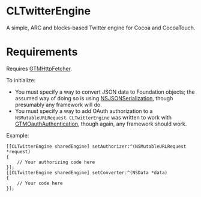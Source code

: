 CLTwitterEngine
===============

A simple, ARC and blocks-based Twitter engine for Cocoa and CocoaTouch.

Requirements
============
Requires [GTMHttpFetcher][fetcher].

To initialize: 

* You must specify a way to convert JSON data to Foundation objects; the assumed way of doing so is using [NSJSONSerialization][JSON], though presumably any framework will do.
* You must specify a way to add OAuth authorization to a `NSMutableURLRequest`.  `CLTwitterEngine` was written to work with [GTMOauthAuthentication][OAuth], though again, any framework should work.

Example:
    
    [[CLTwitterEngine sharedEngine] setAuthorizer:^(NSMutableURLRequest *request)
    {
        // Your authorizing code here
    }];
    [[CLTwitterEngine sharedEngine] setConverter:^(NSData *data)
    {
        // Your code here
    }];

[fetcher]: http://code.google.com/p/gtm-http-fetcher/
[JSON]: https://developer.apple.com/library/mac/#documentation/Foundation/Reference/NSJSONSerialization_Class/Reference/Reference.html
[OAuth]: http://code.google.com/p/gtm-oauth/